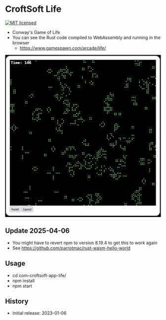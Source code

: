# CroftSoft Life

[![MIT licensed][mit-badge]][mit-url]

[mit-badge]: https://img.shields.io/badge/license-MIT-blue.svg
[mit-url]: https://github.com/david-wallace-croft/com-croftsoft-app-life/blob/main/LICENSE.txt

- Conway's Game of Life
- You can see the Rust code compiled to WebAssembly and running in the browser
  - https://www.gamespawn.com/arcade/life/

![CroftSoft Life version 0.2.0](./media/croftsoft-life-v0.2.0-2023-01-14-a.png)

## Update 2025-04-06

- You might have to revert npm to version 8.19.4 to get this to work again
- See https://github.com/parrotmac/rust-wasm-hello-world

## Usage

- cd com-croftsoft-app-life/
- npm install
- npm start

## History

- Initial release: 2023-01-06
